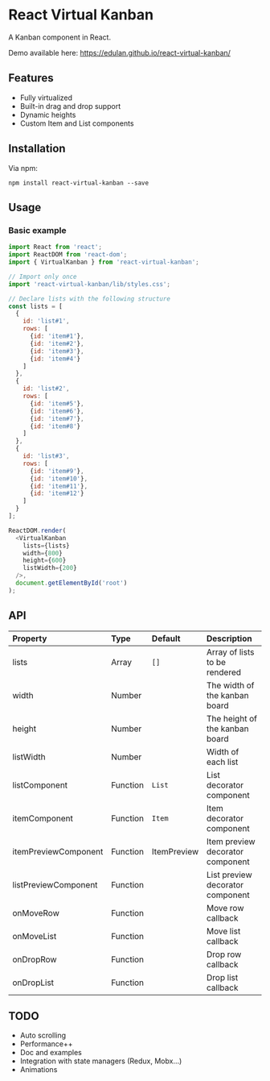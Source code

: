 # React Virtual Kanban

A Kanban component in React.

Demo available here:
https://edulan.github.io/react-virtual-kanban/

## Features
* Fully virtualized
* Built-in drag and drop support
* Dynamic heights
* Custom Item and List components

## Installation
Via npm:
```shell
npm install react-virtual-kanban --save
```

## Usage
### Basic example
```javascript
import React from 'react';
import ReactDOM from 'react-dom';
import { VirtualKanban } from 'react-virtual-kanban';

// Import only once
import 'react-virtual-kanban/lib/styles.css';

// Declare lists with the following structure
const lists = [
  {
    id: 'list#1',
    rows: [
      {id: 'item#1'},
      {id: 'item#2'},
      {id: 'item#3'},
      {id: 'item#4'}
    ]
  },
  {
    id: 'list#2',
    rows: [
      {id: 'item#5'},
      {id: 'item#6'},
      {id: 'item#7'},
      {id: 'item#8'}
    ]
  },
  {
    id: 'list#3',
    rows: [
      {id: 'item#9'},
      {id: 'item#10'},
      {id: 'item#11'},
      {id: 'item#12'}
    ]
  }
];

ReactDOM.render(
  <VirtualKanban
    lists={lists}
    width={800}
    height={600}
    listWidth={200}
  />,
  document.getElementById('root')
);
```

## API
| Property | Type | Default | Description |
|:---------------------------|:------------------|:-----------------------------------------------------------------------------------------------------------|:-----------------------------------------------------------------------------------------------------------------------------------------------------------------------------------------------------------------------------------------------------------------------------------------------------------------------------------------------------------------------------------------------------------------------------------------------------------------------|
| lists | Array | `[]` | Array of lists to be rendered |
| width | Number | | The width of the kanban board |
| height | Number | | The height of the kanban board |
| listWidth | Number | | Width of each list |
| listComponent | Function | `List` | List decorator component |
| itemComponent | Function | `Item` | Item decorator component |
| itemPreviewComponent | Function | ItemPreview | Item preview decorator component |
| listPreviewComponent | Function | | List preview decorator component |
| onMoveRow | Function | | Move row callback |
| onMoveList | Function | | Move list callback |
| onDropRow | Function | | Drop row callback |
| onDropList | Function | | Drop list callback |

## TODO
* Auto scrolling
* Performance++
* Doc and examples
* Integration with state managers (Redux, Mobx...)
* Animations
